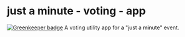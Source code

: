 # just a minute - voting - app

[![Greenkeeper badge](https://badges.greenkeeper.io/raisedadead/jam-vote-app.svg)](https://greenkeeper.io/)
A voting utility app for a "just a minute" event.
